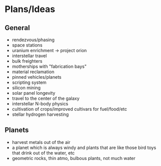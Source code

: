 # Plans/Ideas

## General

- rendezvous/phasing
- space stations
- uranium enrichment -> project orion
- interstellar travel
- bulk freighters
- motherships with "fabrication bays"
- material reclamation
- pinned vehicles/planets
- scripting system
- silicon mining
- solar panel longevity
- travel to the center of the galaxy
- interstellar N-body physics
- cultivation of crops/improved cultivars for fuel/food/etc
- stellar hydrogen harvesting

## Planets

- harvest metals out of the air
- a planet which is always windy and plants that are like
  those bird toys that drink out of the water, etc
- geometric rocks, thin atmo, bulbous plants, not much water
